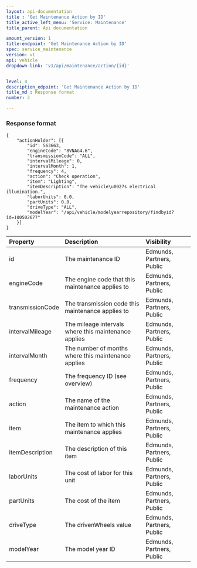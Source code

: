 ```yaml
---
layout: api-documentation
title : 'Get Maintenance Action by ID'
title_active_left_menu: 'Service: Maintenance'
title_parent: Api documentation

amount_version: 1
title-endpoint: 'Get Maintenance Action by ID'
spec: service_maintenance
version: v1
api: vehicle
dropdown-link: 'v1/api/maintenance/action/{id}'


level: 4
description_edpoint: 'Get Maintenance Action by ID'
title_md : Response format
number: 3

---
```


### Response format
	
	{
	    "actionHolder": [{
	        "id": 563663,
	        "engineCode": "8VNAG4.6",
	        "transmissionCode": "ALL",
	        "intervalMileage": 0,
	        "intervalMonth": 1,
	        "frequency": 4,
	        "action": "Check operation",
	        "item": "Lighting",
	        "itemDescription": "The vehicle\u0027s electrical illumination.",
	        "laborUnits": 0.0,
	        "partUnits": 0.0,
	        "driveType": "ALL",
	        "modelYear": "/api/vehicle/modelyearrepository/findbyid?id=100502677"
	    }]
	}

| Property      		| Description                                              	| Visibility                |
|:----------------------|:----------------------------------------------------------|:------------------------- |
| id	         		| The maintenance ID					                   	| Edmunds, Partners, Public |
| engineCode       		| The engine code that this maintenance applies to         	| Edmunds, Partners, Public |
| transmissionCode 		| The transmission code this maintenance applies to        	| Edmunds, Partners, Public |
| intervalMileage  		| The mileage intervals where this maintenance applies     	| Edmunds, Partners, Public |
| intervalMonth	       	| The number of months where this maintenance applies      	| Edmunds, Partners, Public |
| frequency        		| The frequency ID (see overview)					       	| Edmunds, Partners, Public |
| action         		| The name of the maintenance action	                   	| Edmunds, Partners, Public |
| item	         		| The item to which this maintenance applies               	| Edmunds, Partners, Public |
| itemDescription  		| The description of this item			                   	| Edmunds, Partners, Public |
| laborUnits       		| The cost of labor for this unit		                   	| Edmunds, Partners, Public |
| partUnits        		| The cost of the item					                   	| Edmunds, Partners, Public |
| driveType        		| The drivenWheels value				                   	| Edmunds, Partners, Public |
| modelYear        		| The model year ID					                   		| Edmunds, Partners, Public |
